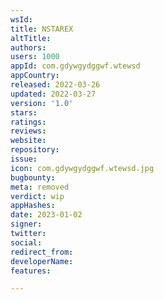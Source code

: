 ```yaml
---
wsId: 
title: NSTAREX
altTitle: 
authors: 
users: 1000
appId: com.gdywgydggwf.wtewsd
appCountry: 
released: 2022-03-26
updated: 2022-03-27
version: '1.0'
stars: 
ratings: 
reviews: 
website: 
repository: 
issue: 
icon: com.gdywgydggwf.wtewsd.jpg
bugbounty: 
meta: removed
verdict: wip
appHashes: 
date: 2023-01-02
signer: 
twitter: 
social: 
redirect_from: 
developerName: 
features: 

---
```


